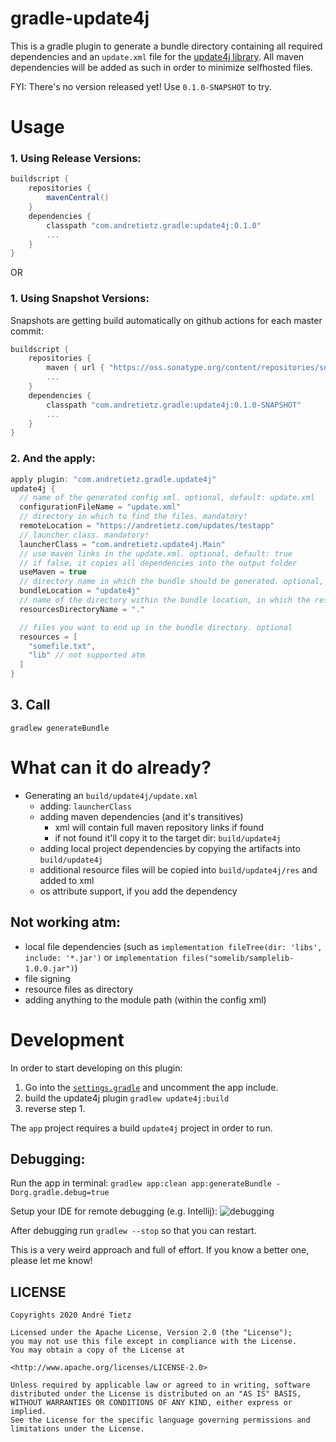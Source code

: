 # gradle-update4j
This is a gradle plugin to generate a bundle directory containing all required
dependencies and an `update.xml` file for the [update4j library](https://github.com/update4j/update4j).
All maven dependencies will be added as such in order to minimize selfhosted files.

FYI: There's no version released yet! Use `0.1.0-SNAPSHOT` to try.
# Usage
### 1. Using Release Versions:
```groovy
buildscript {
    repositories {
        mavenCentral()
    }
    dependencies {
        classpath "com.andretietz.gradle:update4j:0.1.0"
        ...
    }
}
```
OR
### 1. Using Snapshot Versions:
Snapshots are getting build automatically on github actions for each master commit:
```groovy
buildscript {
    repositories {
        maven { url { "https://oss.sonatype.org/content/repositories/snapshots" }}
        ...
    }
    dependencies {
        classpath "com.andretietz.gradle:update4j:0.1.0-SNAPSHOT"
        ...
    }
}
```
### 2. And the apply:

```groovy
apply plugin: "com.andretietz.gradle.update4j"
update4j {
  // name of the generated config xml. optional, default: update.xml
  configurationFileName = "update.xml"
  // directory in which to find the files. mandatory!
  remoteLocation = "https://andretietz.com/updates/testapp" 
  // launcher class. mandatory!
  launcherClass = "com.andretietz.update4j.Main"
  // use maven links in the update.xml. optional, default: true
  // if false, it copies all dependencies into the output folder
  useMaven = true 
  // directory name in which the bundle should be generated. optional, default: update4j
  bundleLocation = "update4j"
  // name of the directory within the bundle location, in which the resources should end up in. optional, default: .
  resourcesDirectoryName = "."

  // files you want to end up in the bundle directory. optional
  resources = [
    "somefile.txt",
    "lib" // not supported atm
  ]
}
```

## 3. Call
```
gradlew generateBundle
```

# What can it do already?
* Generating an `build/update4j/update.xml`
  * adding: `launcherClass`
  * adding maven dependencies (and it's transitives)
    * xml will contain full maven repository links if found
    * if not found it'll copy it to the target dir: `build/update4j`
  * adding local project dependencies by copying the artifacts into `build/update4j`
  * additional resource files will be copied into `build/update4j/res` and added to xml
  * os attribute support, if you add the dependency
## Not working atm:
  * local file dependencies (such as `implementation fileTree(dir: 'libs', include: '*.jar')` or `implementation files("somelib/samplelib-1.0.0.jar")`)
  * file signing
  * resource files as directory
  * adding anything to the module path (within the config xml)
  
# Development
In order to start developing on this plugin:

1. Go into the [`settings.gradle`](settings.gradle) and uncomment the app include.
2. build the update4j plugin ```gradlew update4j:build```
3. reverse step 1.

The `app` project requires a build `update4j` project in order to run.

## Debugging:
Run the app in terminal:
```gradlew app:clean app:generateBundle -Dorg.gradle.debug=true```

Setup your IDE for remote debugging (e.g. Intellij):
![debugging](https://user-images.githubusercontent.com/2174386/98470418-bb633300-21e5-11eb-8e3c-1ffb87685a93.PNG)


After debugging run ```gradlew --stop``` so that you can restart.

This is a very weird approach and full of effort. If you know a better one, please let me know!


## LICENSE
```
Copyrights 2020 André Tietz

Licensed under the Apache License, Version 2.0 (the "License");
you may not use this file except in compliance with the License.
You may obtain a copy of the License at

<http://www.apache.org/licenses/LICENSE-2.0>

Unless required by applicable law or agreed to in writing, software
distributed under the License is distributed on an "AS IS" BASIS,
WITHOUT WARRANTIES OR CONDITIONS OF ANY KIND, either express or implied.
See the License for the specific language governing permissions and
limitations under the License.
```
